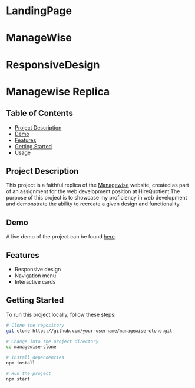 # LandingPage
# ManageWise
# ResponsiveDesign
# Managewise Replica

## Table of Contents

- [Project Description](#project-description)
- [Demo](#demo)
- [Features](#features)
- [Getting Started](#getting-started)
- [Usage](#usage)


## Project Description

This project is a faithful replica of the [Managewise](https://managewise.framer.website/) website, created as part of an assignment for the web development position at HireQuotient.The purpose of this project is to showcase my proficiency in web development and demonstrate the ability to recreate a given design and functionality.

## Demo

A live demo of the project can be found [here](https://resplendent-cactus-51257e.netlify.app/).

## Features
- Responsive design
- Navigation menu
- Interactive cards


## Getting Started

To run this project locally, follow these steps:

```bash
# Clone the repository
git clone https://github.com/your-username/managewise-clone.git

# Change into the project directory
cd managewise-clone

# Install dependencies
npm install

# Run the project
npm start
